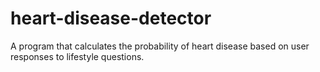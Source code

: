 # heart-disease-detector
A program that calculates the probability of heart disease based on user responses to lifestyle questions.
